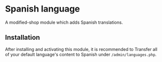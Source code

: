 # Spanish language

A modified-shop module which adds Spanish translations.

## Installation

After installing and activating this module, it is recommended to Transfer all of your default language's content to Spanish under `/admin/languages.php`.
